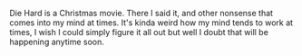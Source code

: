Die Hard is a Christmas movie. There I said it, and other nonsense that comes 
into my mind at times. It's kinda weird  how my mind tends to work at times, I 
wish I could simply figure it all out but well I doubt that will be happening 
anytime soon.
